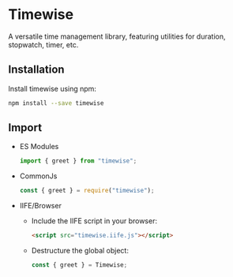 # Timewise

A versatile time management library, featuring utilities for duration, stopwatch, timer, etc.

## Installation

Install timewise using npm:

```bash
npm install --save timewise
```

## Import

- ES Modules

  ```javascript
  import { greet } from "timewise";
  ```

- CommonJs

  ```javascript
  const { greet } = require("timewise");
  ```

- IIFE/Browser

  - Include the IIFE script in your browser:

    ```html
    <script src="timewise.iife.js"></script>
    ```

  - Destructure the global object:

    ```javascript
    const { greet } = Timewise;
    ```
